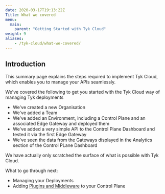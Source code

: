 ```yaml
---
date: 2020-03-17T19:13:22Z
Title: What we covered
menu:
  main:
    parent: "Getting Started with Tyk Cloud"
weight: 9
aliases:
    - /tyk-cloud/what-we-covered/
---
```


## Introduction

This summary page explains the steps required to implement Tyk Cloud, which enables you to manage your APIs seamlessly. 

We've covered the following to get you started with the Tyk Cloud way of managing Tyk deployments

* We've created a new Organisation
* We've added a Team
* We've added an Environment, including a Control Plane and an associated Edge Gateway and deployed them
* We've added a very simple API to the Control Plane Dashboard and tested it via the first Edge Gateway
* We've seen the data from the Gateways displayed in the Analytics section of the Control PLane Dashboard

We have actually only scratched the surface of what is possible with Tyk Cloud.

What to go through next:

* Managing your Deployments
* Adding [Plugins and Middleware](/docs/tyk-cloud/using-plugins/using-plugins/) to your Control Plane
